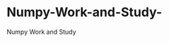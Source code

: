   # Numpy-Work-and-Study-
Numpy Work and Study 
                
                
              
                     
                  
                                                         
                             
                  
                    
                                                       
                                                 
                                                          
                                                                                                                        
                                                
                                                                                          
                                                                                         
                                                                                                                                   
                                                                               
                                                                                          
                                                                                                               
                                                                                
                                                                               
                                                                        
                    
